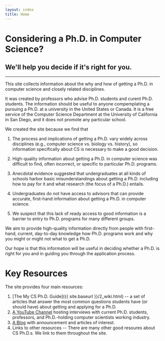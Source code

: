 ```yaml
---
layout: index
title: Home
---
```


# Considering a Ph.D. in Computer Science?
## We'll help you decide if it's right for you.

-------

This site collects information about the why and how of getting a Ph.D. in
computer science and closely related disciplines.

It was created by professors who advise Ph.D. students and curent
Ph.D. students.  The information should be useful to anyone compemplating a
pursuing a Ph.D. at a university in the United States or Canada.  It is a free
service of the Computer Science Department at the University of California in
San Diego, and it does not promote any particular school.

We created the site because we find that

1.  The process and implications of getting a Ph.D. vary widely across
    disciplines (e.g., computer science vs. biology vs. history), so
    information specifically about CS is necessary to make a good decision.

2.  High-quality information about getting a Ph.D. in computer science was
    difficult to find, often incorrect, or specific to particular
    Ph.D. programs.
	
3.  Anecdotal evidence suggested that undergraduates at all kinds of schools
    harbor basic misunderstandings about getting a Ph.D. including how to pay
    for it and what research (the focus of a Ph.D.) entails.

4.  Undergraduates do not have access to advisors that can provide accurate,
    first-hand information about getting a Ph.D. in computer science.
	
5.  We suspect that this lack of ready access to good information is a barrier
    to entry to Ph.D. programs for many different groups.

We aim to provide high-quality information directly from people with
first-hand, current, day-to-day knowledge how Ph.D. programs work and why you
might or might not what to get a Ph.D.  

Our hope is that this information will be useful in deciding whether a Ph.D. is
right for you and in guiding you through the application process.

# Key Resources

The site provides four main resources:

1. [The My CS Ph.D. Guide]({{ site.baseurl }}/2_wiki.html) --  a set of articles that answer the most common questions students have (or should have) about getting and applying for a Ph.D.
2. [A YouTube Channel](https://www.youtube.com/channel/UChjPbPsBwexriAwcnHdJTGw) hosting interviews with current Ph.D. students, professors, and Ph.D.-holding computer scientists working industry.
3. [A Blog](_blog.html) with announcement and articles of interest.
4. Links to other resources -- There are many other good resoures about CS Ph.D.s.  We link to them throughout the site.
